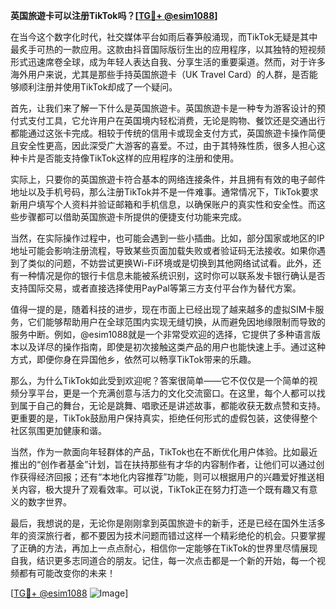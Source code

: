 **英国旅遊卡可以注册TikTok吗？[[TG💪+ @esim1088](https://t.me/s/esim1088)]**

在当今这个数字化时代，社交媒体平台如雨后春笋般涌现，而TikTok无疑是其中最炙手可热的一款应用。这款由抖音国际版衍生出的应用程序，以其独特的短视频形式迅速席卷全球，成为年轻人表达自我、分享生活的重要渠道。然而，对于许多海外用户来说，尤其是那些手持英国旅遊卡（UK Travel Card）的人群，是否能够顺利注册并使用TikTok却成了一个疑问。

首先，让我们来了解一下什么是英国旅遊卡。英国旅遊卡是一种专为游客设计的预付式支付工具，它允许用户在英国境内轻松消费，无论是购物、餐饮还是交通出行都能通过这张卡完成。相较于传统的信用卡或现金支付方式，英国旅遊卡操作简便且安全性更高，因此深受广大游客的喜爱。不过，由于其特殊性质，很多人担心这种卡片是否能支持像TikTok这样的应用程序的注册和使用。

实际上，只要你的英国旅遊卡符合基本的网络连接条件，并且拥有有效的电子邮件地址以及手机号码，那么注册TikTok并不是一件难事。通常情况下，TikTok要求新用户填写个人资料并验证邮箱和手机信息，以确保账户的真实性和安全性。而这些步骤都可以借助英国旅遊卡所提供的便捷支付功能来完成。

当然，在实际操作过程中，也可能会遇到一些小插曲。比如，部分国家或地区的IP地址可能会影响注册流程，导致某些页面加载失败或者验证码无法接收。如果你遇到了类似的问题，不妨尝试更换Wi-Fi环境或是切换到其他网络试试看。此外，还有一种情况是你的银行卡信息未能被系统识别，这时你可以联系发卡银行确认是否支持国际交易，或者直接选择使用PayPal等第三方支付平台作为替代方案。

值得一提的是，随着科技的进步，现在市面上已经出现了越来越多的虚拟SIM卡服务，它们能够帮助用户在全球范围内实现无缝切换，从而避免因地缘限制而导致的服务中断。例如，@esim1088就是一个非常受欢迎的选择，它提供了多种语言版本以及详尽的操作指南，即使是初次接触这类产品的用户也能快速上手。通过这种方式，即便你身在异国他乡，依然可以畅享TikTok带来的乐趣。

那么，为什么TikTok如此受到欢迎呢？答案很简单——它不仅仅是一个简单的视频分享平台，更是一个充满创意与活力的文化交流窗口。在这里，每个人都可以找到属于自己的舞台，无论是跳舞、唱歌还是讲述故事，都能收获无数点赞和支持。更重要的是，TikTok鼓励用户保持真实，拒绝任何形式的虚假包装，这使得整个社区氛围更加健康和谐。

当然，作为一款面向年轻群体的产品，TikTok也在不断优化用户体验。比如最近推出的“创作者基金”计划，旨在扶持那些有才华的内容制作者，让他们可以通过创作获得经济回报；还有“本地化内容推荐”功能，则可以根据用户的兴趣爱好推送相关内容，极大提升了观看效率。可以说，TikTok正在努力打造一个既有趣又有意义的数字世界。

最后，我想说的是，无论你是刚刚拿到英国旅遊卡的新手，还是已经在国外生活多年的资深旅行者，都不要因为技术问题而错过这样一个精彩绝伦的机会。只要掌握了正确的方法，再加上一点点耐心，相信你一定能够在TikTok的世界里尽情展现自我，结识更多志同道合的朋友。记住，每一次点击都是一个新的开始，每一个视频都有可能改变你的未来！

[[TG💪+ @esim1088](https://t.me/s/esim1088) ![Image](https://i.postimg.cc/4NQfJmqS/Snipaste-2025-05-13-00-14-12.png)]